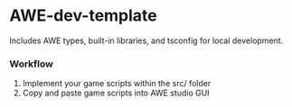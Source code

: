 # AWE-dev-template

Includes AWE types, built-in libraries, and tsconfig for local development.

### Workflow
1) Implement your game scripts within the src/ folder
2) Copy and paste game scripts into AWE studio GUI
